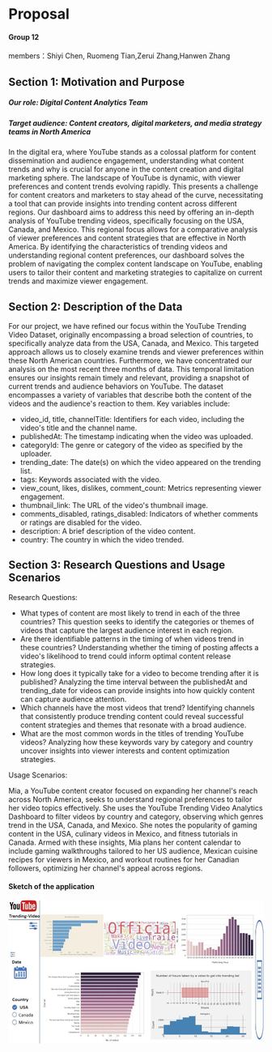 # Proposal
#### Group 12
members：Shiyi Chen, Ruomeng Tian,Zerui Zhang,Hanwen Zhang

## Section 1: Motivation and Purpose
##### Our role: Digital Content Analytics Team
##### Target audience: Content creators, digital marketers, and media strategy teams in North America
In the digital era, where YouTube stands as a colossal platform for content dissemination and audience engagement, understanding what content trends and why is crucial for anyone in the content creation and digital marketing sphere. The landscape of YouTube is dynamic, with viewer preferences and content trends evolving rapidly. This presents a challenge for content creators and marketers to stay ahead of the curve, necessitating a tool that can provide insights into trending content across different regions. Our dashboard aims to address this need by offering an in-depth analysis of YouTube trending videos, specifically focusing on the USA, Canada, and Mexico. This regional focus allows for a comparative analysis of viewer preferences and content strategies that are effective in North America. By identifying the characteristics of trending videos and understanding regional content preferences, our dashboard solves the problem of navigating the complex content landscape on YouTube, enabling users to tailor their content and marketing strategies to capitalize on current trends and maximize viewer engagement.

## Section 2: Description of the Data
For our project, we have refined our focus within the YouTube Trending Video Dataset, originally encompassing a broad selection of countries, to specifically analyze data from the USA, Canada, and Mexico. This targeted approach allows us to closely examine trends and viewer preferences within these North American countries. Furthermore, we have concentrated our analysis on the most recent three months of data. This temporal limitation ensures our insights remain timely and relevant, providing a snapshot of current trends and audience behaviors on YouTube.
The dataset encompasses a variety of variables that describe both the content of the videos and the audience's reaction to them. Key variables include:
- video_id, title, channelTitle: Identifiers for each video, including the video's title and the channel name.
- publishedAt: The timestamp indicating when the video was uploaded.
- categoryId: The genre or category of the video as specified by the uploader.
- trending_date: The date(s) on which the video appeared on the trending list.
- tags: Keywords associated with the video.
- view_count, likes, dislikes, comment_count: Metrics representing viewer engagement.
- thumbnail_link: The URL of the video's thumbnail image.
- comments_disabled, ratings_disabled: Indicators of whether comments or ratings are disabled for the video.
- description: A brief description of the video content.
- country: The country in which the video trended.

## Section 3: Research Questions and Usage Scenarios
Research Questions:
- What types of content are most likely to trend in each of the three countries? This question seeks to identify the categories or themes of videos that capture the largest audience interest in each region.
- Are there identifiable patterns in the timing of when videos trend in these countries? Understanding whether the timing of posting affects a video's likelihood to trend could inform optimal content release strategies.
- How long does it typically take for a video to become trending after it is published? Analyzing the time interval between the publishedAt and trending_date for videos can provide insights into how quickly content can capture audience attention.
- Which channels have the most videos that trend? Identifying channels that consistently produce trending content could reveal successful content strategies and themes that resonate with a broad audience.
- What are the most common words in the titles of trending YouTube videos? Analyzing how these keywords vary by category and country uncover insights into viewer interests and content optimization strategies.

Usage Scenarios:

Mia, a YouTube content creator focused on expanding her channel's reach across North America, seeks to understand regional preferences to tailor her video topics effectively.
She uses the YouTube Trending Video Analytics Dashboard to filter videos by country and category, observing which genres trend in the USA, Canada, and Mexico. She notes the popularity of gaming content in the USA, culinary videos in Mexico, and fitness tutorials in Canada.
Armed with these insights, Mia plans her content calendar to include gaming walkthroughs tailored to her US audience, Mexican cuisine recipes for viewers in Mexico, and workout routines for her Canadian followers, optimizing her channel's appeal across regions.

#### Sketch of the application
![sketch](551projectdashboard.jpg)
